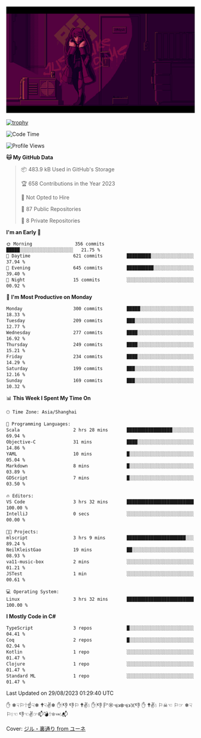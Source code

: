 ![](imgs/main.png)

[![trophy](https://github-profile-trophy.vercel.app/?username=NeilKleistGao&theme=dracula)](https://github.com/ryo-ma/github-profile-trophy)

<!--START_SECTION:waka-->
![Code Time](http://img.shields.io/badge/Code%20Time-3%20hrs%2036%20mins-blue)

![Profile Views](http://img.shields.io/badge/Profile%20Views-42-blue)

**🐱 My GitHub Data** 

> 📦 483.9 kB Used in GitHub's Storage 
 > 
> 🏆 658 Contributions in the Year 2023
 > 
> 🚫 Not Opted to Hire
 > 
> 📜 87 Public Repositories 
 > 
> 🔑 8 Private Repositories 
 > 
**I'm an Early 🐤** 

```text
🌞 Morning                356 commits         █████░░░░░░░░░░░░░░░░░░░░   21.75 % 
🌆 Daytime                621 commits         █████████░░░░░░░░░░░░░░░░   37.94 % 
🌃 Evening                645 commits         ██████████░░░░░░░░░░░░░░░   39.40 % 
🌙 Night                  15 commits          ░░░░░░░░░░░░░░░░░░░░░░░░░   00.92 % 
```
📅 **I'm Most Productive on Monday** 

```text
Monday                   300 commits         █████░░░░░░░░░░░░░░░░░░░░   18.33 % 
Tuesday                  209 commits         ███░░░░░░░░░░░░░░░░░░░░░░   12.77 % 
Wednesday                277 commits         ████░░░░░░░░░░░░░░░░░░░░░   16.92 % 
Thursday                 249 commits         ████░░░░░░░░░░░░░░░░░░░░░   15.21 % 
Friday                   234 commits         ████░░░░░░░░░░░░░░░░░░░░░   14.29 % 
Saturday                 199 commits         ███░░░░░░░░░░░░░░░░░░░░░░   12.16 % 
Sunday                   169 commits         ███░░░░░░░░░░░░░░░░░░░░░░   10.32 % 
```


📊 **This Week I Spent My Time On** 

```text
🕑︎ Time Zone: Asia/Shanghai

💬 Programming Languages: 
Scala                    2 hrs 28 mins       █████████████████░░░░░░░░   69.94 % 
Objective-C              31 mins             ████░░░░░░░░░░░░░░░░░░░░░   14.86 % 
YAML                     10 mins             █░░░░░░░░░░░░░░░░░░░░░░░░   05.04 % 
Markdown                 8 mins              █░░░░░░░░░░░░░░░░░░░░░░░░   03.89 % 
GDScript                 7 mins              █░░░░░░░░░░░░░░░░░░░░░░░░   03.50 % 

🔥 Editors: 
VS Code                  3 hrs 32 mins       █████████████████████████   100.00 % 
IntelliJ                 0 secs              ░░░░░░░░░░░░░░░░░░░░░░░░░   00.00 % 

🐱‍💻 Projects: 
mlscript                 3 hrs 9 mins        ██████████████████████░░░   89.24 % 
NeilKleistGao            19 mins             ██░░░░░░░░░░░░░░░░░░░░░░░   08.93 % 
va11-music-box           2 mins              ░░░░░░░░░░░░░░░░░░░░░░░░░   01.21 % 
JSTest                   1 min               ░░░░░░░░░░░░░░░░░░░░░░░░░   00.61 % 

💻 Operating System: 
Linux                    3 hrs 32 mins       █████████████████████████   100.00 % 
```

**I Mostly Code in C#** 

```text
TypeScript               3 repos             █░░░░░░░░░░░░░░░░░░░░░░░░   04.41 % 
Coq                      2 repos             █░░░░░░░░░░░░░░░░░░░░░░░░   02.94 % 
Kotlin                   1 repo              ░░░░░░░░░░░░░░░░░░░░░░░░░   01.47 % 
Clojure                  1 repo              ░░░░░░░░░░░░░░░░░░░░░░░░░   01.47 % 
Standard ML              1 repo              ░░░░░░░░░░░░░░░░░░░░░░░░░   01.47 % 
```




 Last Updated on 29/08/2023 01:29:40 UTC
<!--END_SECTION:waka-->

✋ ❄☟⚐🕆☝☟❄ 🕈☟✌❄ ✋🕯👎 👎⚐ 🕈✌💧 ✋🕯👎 🏱☼☜❄☜☠👎 ✋ 🕈✌💧 ⚐☠☜ ⚐☞ ❄☟⚐💧☜ 👎☜✌☞📫💣🕆❄☜💧📬

Cover: [ジル・裏通り from ユーネ](https://www.pixiv.net/artworks/62127066)
